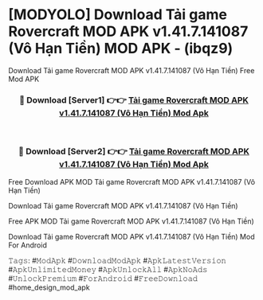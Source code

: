 # [MODYOLO] Download Tải game Rovercraft MOD APK v1.41.7.141087 (Vô Hạn Tiền) MOD APK - (ibqz9)
Download Tải game Rovercraft MOD APK v1.41.7.141087 (Vô Hạn Tiền) Free Mod APK

<div align="center">
<h3>🔴 Download [Server1] 👉👉 <a href="https://apk-comot.site?title=Tải_game_Rovercraft_MOD_APK_v1.41.7.141087_(Vô_Hạn_Tiền)">Tải game Rovercraft MOD APK v1.41.7.141087 (Vô Hạn Tiền) Mod Apk</a></h3><br>

<h3>🔴 Download [Server2] 👉👉 <a href="https://apk-comot.site?title=Tải_game_Rovercraft_MOD_APK_v1.41.7.141087_(Vô_Hạn_Tiền)">Tải game Rovercraft MOD APK v1.41.7.141087 (Vô Hạn Tiền) Mod Apk</a></h3>
</div>


Free Download APK MOD Tải game Rovercraft MOD APK v1.41.7.141087 (Vô Hạn Tiền)

Download Tải game Rovercraft MOD APK v1.41.7.141087 (Vô Hạn Tiền) 

Free APK MOD Tải game Rovercraft MOD APK v1.41.7.141087 (Vô Hạn Tiền) 

Download Tải game Rovercraft MOD APK v1.41.7.141087 (Vô Hạn Tiền) Mod For Android

𝚃𝚊𝚐𝚜: #𝙼𝚘𝚍𝙰𝚙𝚔 #𝙳𝚘𝚠𝚗𝚕𝚘𝚊𝚍𝙼𝚘𝚍𝙰𝚙𝚔 #𝙰𝚙𝚔𝙻𝚊𝚝𝚎𝚜𝚝𝚅𝚎𝚛𝚜𝚒𝚘𝚗 #𝙰𝚙𝚔𝚄𝚗𝚕𝚒𝚖𝚒𝚝𝚎𝚍𝙼𝚘𝚗𝚎𝚢 #𝙰𝚙𝚔𝚄𝚗𝚕𝚘𝚌𝚔𝙰𝚕𝚕 #𝙰𝚙𝚔𝙽𝚘𝙰𝚍𝚜 #𝚄𝚗𝚕𝚘𝚌𝚔𝙿𝚛𝚎𝚖𝚒𝚞𝚖 #𝙵𝚘𝚛𝙰𝚗𝚍𝚛𝚘𝚒𝚍 #𝙵𝚛𝚎𝚎𝙳𝚘𝚠𝚗𝚕𝚘𝚊𝚍 #home_design_mod_apk